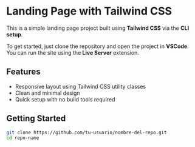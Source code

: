 # Landing Page with Tailwind CSS

This is a simple landing page project built using **Tailwind CSS** via the **CLI setup**.

To get started, just clone the repository and open the project in **VSCode**. You can run the site using the **Live Server** extension.

## Features

- Responsive layout using Tailwind CSS utility classes
- Clean and minimal design
- Quick setup with no build tools required

## Getting Started

```bash
git clone https://github.com/tu-usuario/nombre-del-repo.git
cd repo-name
